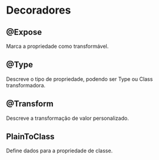# Decoradores

## @Expose

Marca a propriedade como transformável.

## @Type

Descreve o tipo de propriedade, podendo ser Type ou Class transformadora.

## @Transform

Descreve a transformação de valor personalizado.

## PlainToClass

Define dados para a propriedade de classe.
